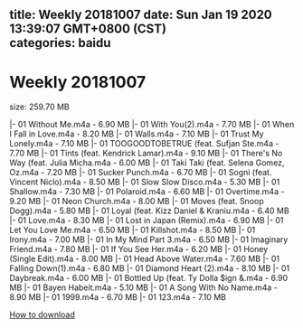 
title: Weekly 20181007
date: Sun Jan 19 2020 13:39:07 GMT+0800 (CST)    
categories: baidu
---

# Weekly 20181007
size: 259.70 MB
 
 
|- 01 Without Me.m4a - 6.90 MB
|- 01 With You(2).m4a - 7.70 MB
|- 01 When I Fall in Love.m4a - 8.20 MB
|- 01 Walls.m4a - 7.10 MB
|- 01 Trust My Lonely.m4a - 7.10 MB
|- 01 TOOGOODTOBETRUE (feat. Sufjan Ste.m4a - 7.70 MB
|- 01 Tints (feat. Kendrick Lamar).m4a - 9.10 MB
|- 01 There's No Way (feat. Julia Micha.m4a - 6.00 MB
|- 01 Taki Taki (feat. Selena Gomez, Oz.m4a - 7.20 MB
|- 01 Sucker Punch.m4a - 6.70 MB
|- 01 Sogni (feat. Vincent Niclo).m4a - 8.50 MB
|- 01 Slow Slow Disco.m4a - 5.30 MB
|- 01 Shallow.m4a - 7.30 MB
|- 01 Polaroid.m4a - 6.60 MB
|- 01 Overtime.m4a - 9.20 MB
|- 01 Neon Church.m4a - 8.00 MB
|- 01 Moves (feat. Snoop Dogg).m4a - 5.80 MB
|- 01 Loyal (feat. Kizz Daniel & Kraniu.m4a - 6.40 MB
|- 01 Love.m4a - 8.30 MB
|- 01 Lost in Japan (Remix).m4a - 6.90 MB
|- 01 Let You Love Me.m4a - 6.50 MB
|- 01 Killshot.m4a - 8.50 MB
|- 01 Irony.m4a - 7.00 MB
|- 01 In My Mind Part 3.m4a - 6.50 MB
|- 01 Imaginary Friend.m4a - 7.80 MB
|- 01 If You See Her.m4a - 6.20 MB
|- 01 Honey (Single Edit).m4a - 8.00 MB
|- 01 Head Above Water.m4a - 7.60 MB
|- 01 Falling Down(1).m4a - 6.80 MB
|- 01 Diamond Heart (2).m4a - 8.10 MB
|- 01 Daybreak.m4a - 6.00 MB
|- 01 Bottled Up (feat. Ty Dolla $ign &.m4a - 6.90 MB
|- 01 Bayen Habeit.m4a - 5.10 MB
|- 01 A Song With No Name.m4a - 8.90 MB
|- 01 1999.m4a - 6.70 MB
|- 01 123.m4a - 7.10 MB

[How to download](https://bpcam.bemobtrk.com/go/2ceec3aa-1ca2-46d6-b9ff-aaa5c184517c?jno=1768)
